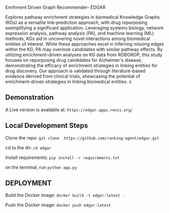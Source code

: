 Enrihment Driven Graph Recommender- EDGAR

Explores pathway enrichment strategies in biomedical Knowledge Graphs (KGs) as a versatile link-prediction approach, with drug repurposing exemplifying a significant application. Leveraging systems biology, network expression analysis, pathway analysis (PA), and machine learning (ML) methods, KGs aid in uncovering novel interactions among biomedical entities of interest.
While these approaches excel in inferring missing edges within the KG, PA may overlook candidates with similar pathway effects.
By utilizing enrichment-driven analyses on KG data from ROBOKOP, this study focuses on repurposing drug candidates for Alzheimer's disease, demonstrating the efficacy of enrichment strategies in linking entities for drug discovery. Our approach is validated through literature-based evidence derived from clinical trials, showcasing the potential of enrichment-driven strategies in linking biomedical entities.
s


## Demonstration
A Live version is available at: `https://edgar.apps.renci.org/`

## Local Development Steps
Clone the repo: `git clone  https://github.com/ranking-agent/edgar.git`

cd to the dir: `cd edgar`

Install requirements: `pip install -r requirements.txt`

on the terminal, run `python app.py`

## DEPLOYMENT

Build the Docker image: `docker build -t edgar:latest .`

Push the Docker image: `docker push edgar:latest`

